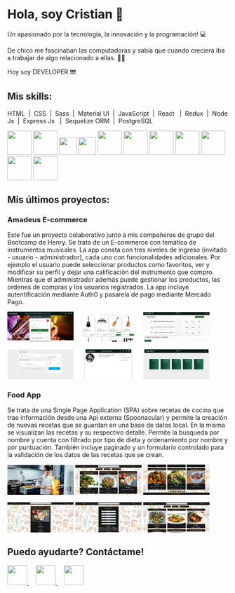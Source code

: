 # Hola, soy Cristian 👋

<p>Un apasionado por la tecnología, la innovación y la programación! 💻</p>
<p>De chico me fascinaban las computadoras y sabía que cuando creciera iba a trabajar de algo relacionado a ellas. 👨‍💻</p>
<p>Hoy soy DEVELOPER ❗❗❗ </p>

## Mis skills:

HTML&nbsp;&nbsp;|&nbsp;&nbsp;CSS&nbsp;&nbsp;|&nbsp;&nbsp;Sass&nbsp;&nbsp;|&nbsp;&nbsp;Material UI&nbsp;&nbsp;|&nbsp;&nbsp;JavaScript&nbsp;&nbsp;|&nbsp;&nbsp;React
&nbsp;&nbsp;|&nbsp;&nbsp;Redux&nbsp;&nbsp;|&nbsp;&nbsp;Node Js&nbsp;&nbsp;|&nbsp;&nbsp;Express Js
&nbsp;&nbsp;|&nbsp;&nbsp;Sequelize ORM&nbsp;&nbsp;|&nbsp;&nbsp;PostgreSQL

<a><img src="https://raw.githubusercontent.com/yurijserrano/Github-Profile-Readme-Logos/master/others/html.svg"  height="55" width="55"></a>
<a><img src="https://raw.githubusercontent.com/yurijserrano/Github-Profile-Readme-Logos/master/others/css.svg"  height="55" width="55"></a>
<a><img src="https://upload.wikimedia.org/wikipedia/commons/thumb/9/96/Sass_Logo_Color.svg/245px-Sass_Logo_Color.svg.png"  height="40" width="40"></a>
<a><img src="https://camo.githubusercontent.com/4915c672a5aa2a0bb15d4ece78217ef9222c2cd99095841d0fd48abb55e1f8af/68747470733a2f2f75706c6f61642e77696b696d656469612e6f72672f77696b6970656469612f636f6d6d6f6e732f7468756d622f642f64632f4c6f676f5f6d6174657269616c5f64657369676e2e7376672f35313270782d4c6f676f5f6d6174657269616c5f64657369676e2e7376672e706e67" height="40" width="40"></a>
<a><img src="https://raw.githubusercontent.com/yurijserrano/Github-Profile-Readme-Logos/master/programming%20languages/javascript.svg"  height="55" width="55"></a>
<a><img src="https://raw.githubusercontent.com/yurijserrano/Github-Profile-Readme-Logos/master/frameworks/react.svg"  height="55" width="55"></a>
<a><img src="https://raw.githubusercontent.com/yurijserrano/Github-Profile-Readme-Logos/master/frameworks/redux.svg"  height="55" width="55"></a>
<a><img src="https://raw.githubusercontent.com/yurijserrano/Github-Profile-Readme-Logos/master/frameworks/nodejs.svg"  height="55" width="55"></a>
<a><img src="https://camo.githubusercontent.com/28e93a1bfe79f991ddcd35f7833e8537f0e7b31aa326dfbe98fe7eb538b40b46/68747470733a2f2f63646e2e69636f6e2d69636f6e732e636f6d2f69636f6e73322f323431352f504e472f3531322f657870726573735f6f726967696e616c5f776f72646d61726b5f6c6f676f5f69636f6e5f3134363532382e706e67"  height="55" width="55"></a>
<a><img src="https://camo.githubusercontent.com/c7df0ed52a480ff725aac7ac3a11c8aedb6f60ea8ab01929c6adea9903589222/68747470733a2f2f63646e2e69636f6e2d69636f6e732e636f6d2f69636f6e73322f323130372f504e472f3531322f66696c655f747970655f73657175656c697a655f69636f6e5f3133303137332e706e67"  height="55" width="55"></a>
<a><img src="https://raw.githubusercontent.com/yurijserrano/Github-Profile-Readme-Logos/master/databases/postgresql.svg"  height="55" width="55"></a>

## Mis últimos proyectos:

<h3>Amadeus E-commerce</h3>
<p>
  Este fue un proyecto colaborativo junto a mis compañeros de grupo del Bootcamp de Henry. Se trata de un E-commerce con temática de instrumentos musicales. 
  La app consta con tres niveles de ingreso (invitado - usuario - administrador), cada uno con funcionalidades adicionales.
  Por ejemplo el usuario puede seleccionar productos como favoritos, ver y modificar su perfil y dejar una calificación del instrumento que compro. 
  Mientras que el administrador además puede gestionar los productos, las ordenes de compras y los usuarios registrados.
  La app incluye autentificación mediante Auth0 y pasarela de pago mediante Mercado Pago.
</p>
<p>
  <a><img src="https://github.com/Cristian-M-B/Cristian-M-B/blob/main/Images/Amadeus%20E-commerce/Amadeus%20E-commerce%20001.png" width="30%"></a>
  <a><img src="https://github.com/Cristian-M-B/Cristian-M-B/blob/main/Images/Amadeus%20E-commerce/Amadeus%20E-commerce%20002.png" width="30%"></a>
  <a><img src="https://github.com/Cristian-M-B/Cristian-M-B/blob/main/Images/Amadeus%20E-commerce/Amadeus%20E-commerce%20003.png" width="30%"></a>
</p>
<p>
  <a><img src="https://github.com/Cristian-M-B/Cristian-M-B/blob/main/Images/Amadeus%20E-commerce/Amadeus%20E-commerce%20004.png" width="30%"></a>
  <a><img src="https://github.com/Cristian-M-B/Cristian-M-B/blob/main/Images/Amadeus%20E-commerce/Amadeus%20E-commerce%20005.png" width="30%"></a>
  <a><img src="https://github.com/Cristian-M-B/Cristian-M-B/blob/main/Images/Amadeus%20E-commerce/Amadeus%20E-commerce%20006.png" width="30%"></a>
</p>

<h3>Food App</h3>
<p>
  Se trata de una Single Page Application (SPA) sobre recetas de cocina que trae información desde una Api externa (Spoonacular) y permite la creación de nuevas recetas que se guardan en una base de datos local.
  En la misma se visualizan las recetas y su respectivo detalle. Permite la busqueda por nombre y cuenta con filtrado por tipo de dieta y ordenamiento por nombre y por puntuación.
  También incluye paginado y un formulario controlado para la validación de los datos de las recetas que se crean.
</p>
<p>
  <a><img src="https://github.com/Cristian-M-B/Cristian-M-B/blob/main/Images/The%20Chef/The%20Chef%20001.png" width="30%"></a>
  <a><img src="https://github.com/Cristian-M-B/Cristian-M-B/blob/main/Images/The%20Chef/The%20Chef%20002.png" width="30%"></a>
  <a><img src="https://github.com/Cristian-M-B/Cristian-M-B/blob/main/Images/The%20Chef/The%20Chef%20003.png" width="30%"></a>
</p>
<p>
<p>
  <a><img src="https://github.com/Cristian-M-B/Cristian-M-B/blob/main/Images/The%20Chef/The%20Chef%20004.png" width="30%"></a>
  <a><img src="https://github.com/Cristian-M-B/Cristian-M-B/blob/main/Images/The%20Chef/The%20Chef%20005.png" width="30%"></a>
  <a><img src="https://github.com/Cristian-M-B/Cristian-M-B/blob/main/Images/The%20Chef/The%20Chef%20006.png" width="30%"></a>
</p>

## Puedo ayudarte? Contáctame!

<a href="https://www.linkedin.com/in/cristian-baronetto" target="_blank" rel="noreferrer">
  <img src="https://image.flaticon.com/icons/png/512/174/174857.png" height="45" width="45">
</a>
&nbsp;&nbsp;&nbsp;
<a href="mailto:crisbaronetto@hotmail.com">
  <img src="https://cdn-icons-png.flaticon.com/512/732/732223.png" height="45" width="45">
</a>
&nbsp;&nbsp;&nbsp;
<a href="https://cristianbaronetto.vercel.app/" target="_blank" rel="noreferrer">
  <img src="https://cdn-icons-png.flaticon.com/512/1786/1786083.png" height="45" width="45">
</a>

<!--
**Cristian-M-B/Cristian-M-B** is a ✨ _special_ ✨ repository because its `README.md` (this file) appears on your GitHub profile.

Here are some ideas to get you started:

- 🔭 I’m currently working on ...
- 🌱 I’m currently learning ...
- 👯 I’m looking to collaborate on ...
- 🤔 I’m looking for help with ...
- 💬 Ask me about ...
- 📫 How to reach me: ...
- 😄 Pronouns: ...
- ⚡ Fun fact: ...
-->

